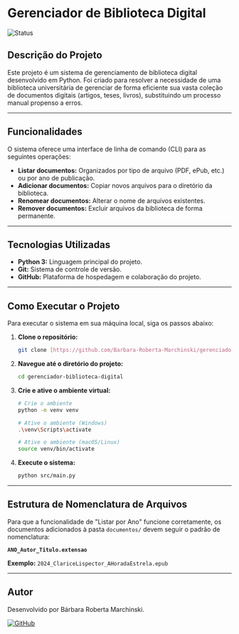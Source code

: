 # Gerenciador de Biblioteca Digital

![Status](https://img.shields.io/badge/status-em%20desenvolvimento-yellow)

## Descrição do Projeto
Este projeto é um sistema de gerenciamento de biblioteca digital desenvolvido em Python. Foi criado para resolver a necessidade de uma biblioteca universitária de gerenciar de forma eficiente sua vasta coleção de documentos digitais (artigos, teses, livros), substituindo um processo manual propenso a erros.

---

## Funcionalidades
O sistema oferece uma interface de linha de comando (CLI) para as seguintes operações:

* **Listar documentos:** Organizados por tipo de arquivo (PDF, ePub, etc.) ou por ano de publicação.
* **Adicionar documentos:** Copiar novos arquivos para o diretório da biblioteca.
* **Renomear documentos:** Alterar o nome de arquivos existentes.
* **Remover documentos:** Excluir arquivos da biblioteca de forma permanente.

---

## Tecnologias Utilizadas
* **Python 3:** Linguagem principal do projeto.
* **Git:** Sistema de controle de versão.
* **GitHub:** Plataforma de hospedagem e colaboração do projeto.

---

##  Como Executar o Projeto

Para executar o sistema em sua máquina local, siga os passos abaixo:

1.  **Clone o repositório:**
    ```bash
    git clone [https://github.com/Barbara-Roberta-Marchinski/gerenciador-biblioteca-digital.git](https://github.com/Barbara-Roberta-Marchinski/gerenciador-biblioteca-digital.git)
    ```

2.  **Navegue até o diretório do projeto:**
    ```bash
    cd gerenciador-biblioteca-digital
    ```

3.  **Crie e ative o ambiente virtual:**
    ```bash
    # Crie o ambiente
    python -m venv venv

    # Ative o ambiente (Windows)
    .\venv\Scripts\activate

    # Ative o ambiente (macOS/Linux)
    source venv/bin/activate
    ```

4.  **Execute o sistema:**
    ```bash
    python src/main.py
    ```

---

## Estrutura de Nomenclatura de Arquivos
Para que a funcionalidade de "Listar por Ano" funcione corretamente, os documentos adicionados à pasta `documentos/` devem seguir o padrão de nomenclatura:

**`ANO_Autor_Titulo.extensao`**

**Exemplo:** `2024_ClariceLispector_AHoradaEstrela.epub`

---

## Autor

Desenvolvido por Bárbara Roberta Marchinski.

[![GitHub](https://img.shields.io/badge/GitHub-181717?style=for-the-badge&logo=github&logoColor=white)](https://github.com/Barbara-Roberta-Marchinski)
